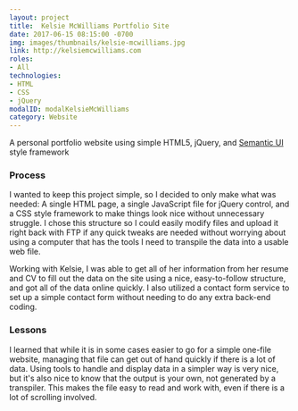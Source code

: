 ```yaml
---
layout: project
title:  Kelsie McWilliams Portfolio Site
date: 2017-06-15 08:15:00 -0700
img: images/thumbnails/kelsie-mcwilliams.jpg
link: http://kelsiemcwilliams.com
roles:
- All
technologies:
- HTML
- CSS
- jQuery
modalID: modalKelsieMcWilliams
category: Website
---
```

A personal portfolio website using simple HTML5, jQuery, and [Semantic UI](https://semantic-ui.com/) style framework

### Process

I wanted to keep this project simple, so I decided to only make what was needed: A single HTML page, a single
JavaScript file for jQuery control, and a CSS style framework to make things look nice without unnecessary struggle.
I chose this structure so I could easily modify files and upload it right back with FTP if any quick tweaks are needed
without worrying about using a computer that has the tools I need to transpile the data into a usable web file.

Working with Kelsie, I was able to get all of her information from her resume and CV to fill out the data on the site
using a nice, easy-to-follow structure, and got all of the data online quickly. I also utilized a contact form service
to set up a simple contact form without needing to do any extra back-end coding.

### Lessons

I learned that while it is in some cases easier to go for a simple one-file website, managing that file can get out
of hand quickly if there is a lot of data. Using tools to handle and display data in a simpler way is very nice, but
it's also nice to know that the output is your own, not generated by a transpiler. This makes the file easy to read
and work with, even if there is a lot of scrolling involved.
